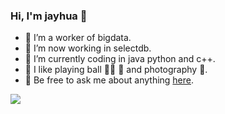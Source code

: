 ### Hi, I'm jayhua 👋

- 🌱 I’m a worker of bigdata. 
- 🔭 I’m now working in selectdb.
- 🤔 I’m currently coding in java python and c++.
- 🤠 I like playing ball 🏀🎳	🏸 and photography 📸.
- 💬 Be free to ask me about anything [here](https://github.com/JayITH/JayITH/issues).

![](https://raw.githubusercontent.com/thinkingthigh/thinkingthigh/main/assets/github-contribution-grid-snake.svg)
